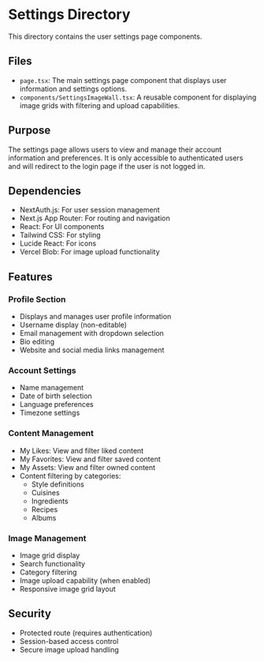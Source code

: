 # Settings Directory

This directory contains the user settings page components.

## Files

- `page.tsx`: The main settings page component that displays user information and settings options.
- `components/SettingsImageWall.tsx`: A reusable component for displaying image grids with filtering and upload capabilities.

## Purpose

The settings page allows users to view and manage their account information and preferences. It is only accessible to authenticated users and will redirect to the login page if the user is not logged in.

## Dependencies

- NextAuth.js: For user session management
- Next.js App Router: For routing and navigation
- React: For UI components
- Tailwind CSS: For styling
- Lucide React: For icons
- Vercel Blob: For image upload functionality

## Features

### Profile Section

- Displays and manages user profile information
- Username display (non-editable)
- Email management with dropdown selection
- Bio editing
- Website and social media links management

### Account Settings

- Name management
- Date of birth selection
- Language preferences
- Timezone settings

### Content Management

- My Likes: View and filter liked content
- My Favorites: View and filter saved content
- My Assets: View and filter owned content
- Content filtering by categories:
  - Style definitions
  - Cuisines
  - Ingredients
  - Recipes
  - Albums

### Image Management

- Image grid display
- Search functionality
- Category filtering
- Image upload capability (when enabled)
- Responsive image grid layout

## Security

- Protected route (requires authentication)
- Session-based access control
- Secure image upload handling
